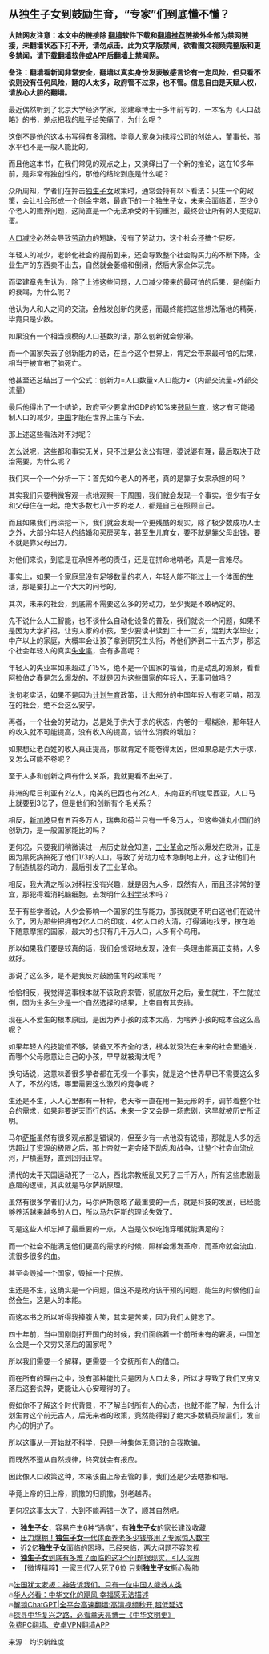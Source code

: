  <!-- 面包屑导航 --> <h2>从独生子女到鼓励生育，“专家”们到底懂不懂？</h2> <p class="notice"><b>大陆网友注意：本文中的链接除 <a href="https://github.com/bannedbook/fanqiang" >翻墙</a>软件下载和<a href="https://github.com/killgcd/justmysocks/blob/master/README.md">翻墙推荐</a>链接外全部为禁网链接，未翻墙状态下打不开，请勿点击。此为文字版禁闻，欲看图文视频完整版和更多禁闻，请下载<a href="https://github.com/bannedbook/fanqiang">翻墙软件或APP</a>后翻墙上禁闻网。</p><p>备注：翻墙看新闻非常安全，翻墙以真实身份发表敏感言论有一定风险，但只看不说则没有任何风险，翻的人太多，政府管不过来，也不管。信息自由是天赋人权，请放心大胆的翻墙。</b></p>  <div class="entry"> <p>最近偶然听到了北京大学经济学家，梁建章博士十多年前写的，一本名为《人口战略》的书，差点把我的肚子给笑痛了，为什么呢？</p> <p>这倒不是他的这本书写得有多滑稽，毕竟人家身为携程公司的创始人，董事长，那水平也不是一般人能比的。</p> <p>而且他这本书，在我们常见的观点之上，又演绎出了一个新的推论，这在10多年前，是非常有独创性的，那他的结论到底是什么呢？</p> <p>众所周知，学者们在抨击<a href="https://www.bannedbook.org/bnews/tag/%E7%8B%AC%E7%94%9F%E5%AD%90%E5%A5%B3/" class="st_tag internal_tag" rel="tag" title="标签 独生子女 下的日志">独生子女</a>政策时，通常会持有以下看法：只生一个的政策，会让社会形成一个倒金字塔，最底下的一个独生<a href="https://www.bannedbook.org/bnews/tag/%E5%AD%90%E5%A5%B3/" class="st_tag internal_tag" rel="tag" title="标签 子女 下的日志">子女</a>，未来会面临着，至少6个老人的赡养问题，这简直是一个无法承受的千钧重担，最终会让所有的人变成趴蛋。</p> <p><a href="https://www.bannedbook.org/bnews/tag/%E4%BA%BA%E5%8F%A3%E5%87%8F%E5%B0%91/" class="st_tag internal_tag" rel="tag" title="标签 人口减少 下的日志">人口减少</a>必然会导致<a href="https://www.bannedbook.org/bnews/tag/%E5%8A%B3%E5%8A%A8%E5%8A%9B/" class="st_tag internal_tag" rel="tag" title="标签 劳动力 下的日志">劳动力</a>的短缺，没有了劳动力，这个社会还搞个屁呀。</p> <p>年轻人的减少，老龄化社会的提前到来，还会导致整个社会购买力的不断下降，企业生产的东西卖不出去，自然就会萎缩和倒闭，然后大家全体玩完。</p> <p>而梁建章先生认为，除了上述这些问题，人口减少带来的最可怕的后果，是创新力的衰竭，为什么呢？</p> <p>他认为人和人之间的交流，会触发创新的灵感，而最终能把这些想法落地的精英，毕竟只是少数。</p> <p>如果没有一个相当规模的人口基数的话，那么创新就会停滞。</p> <p>而一个国家失去了创新能力的话，在当今这个世界上，肯定会带来最可怕的后果，相当于被宣布了脑死亡。</p> <p>他甚至还总结出了一个公式：创新力=人口数量×人口能力×（内部交流量+外部交流量）</p> <p>最后他得出了一个结论，政府至少要拿出GDP的10%来<a href="https://www.bannedbook.org/bnews/tag/%E9%BC%93%E5%8A%B1%E7%94%9F%E8%82%B2/" class="st_tag internal_tag" rel="tag" title="标签 鼓励生育 下的日志">鼓励生育</a>，这才有可能遏制人口的减少，<span class='wp_keywordlink_affiliate'><a href="https://www.bannedbook.org/" title="中国" target="_blank">中国</a></span>才能在世界上生存下去。</p> <p>那上述这些看法对不对呢？</p> <p>怎么说呢，这些都和事实无关，只不过是公说公有理，婆说婆有理，最后取决于政治需要，为什么呢？</p> <p>我们来一个一个分析一下：首先如今老人的养老，真的是靠子女来承担的吗？</p> <p>其实我们只要稍微客观一点地观察一下周围，我们就会发现一个事实，很少有子女和父母住在一起，绝大多数七八十岁的老人，都是自己在照顾自己。</p> <p>而且如果我们再深挖一下，我们就会发现一个更残酷的现实，除了极少数成功人士之外，大部分年轻人的结婚和买房买车，甚至生儿育女，要不就是靠父母出钱，要不就是靠父母出力。</p> <p>对他们来说，到底是在承担养老的责任，还是在拼命地啃老，真是一言难尽。</p> <p>事实上，如果一个家庭里没有足够数量的老人，年轻人能不能过上一个体面的生活，那是要打上一个大大的问号的。</p> <p>其次，未来的社会，到底需不需要这么多的劳动力，至少我是不敢确定的。</p> <p>先不说什么人工智能，也不谈什么自动化设备的普及，我们就说一个问题，如果不是因为大学扩招，让穷人家的小孩，至少要读书读到二十一二岁，混到大学毕业；中产以上的家庭，大概率会让孩子拿到研究生头衔，养他们养到二十五六岁，那这个社会年轻人的真实<a href="https://www.bannedbook.org/bnews/tag/%E5%A4%B1%E4%B8%9A%E7%8E%87/" class="st_tag internal_tag" rel="tag" title="标签 失业率 下的日志">失业率</a>，会有多高呢？</p> <p>年轻人的失业率如果超过了15%，绝不是一个国家的福音，而是动乱的源泉，看看阿拉伯之春是怎么爆发的，不就是因为这些国家的年轻人，无事可做吗？</p> <p>说句老实话，如果不是因为<a href="https://www.bannedbook.org/bnews/tag/%e8%ae%a1%e5%88%92%e7%94%9f%e8%82%b2/" class="st_tag internal_tag" rel="tag" title="标签 计划生育 下的日志">计划生育</a>政策，让大部分的中国年轻人有老可啃，那现在的社会，绝不会这么安宁。</p> <p>再者，一个社会的劳动力，总是处于供大于求的状态，内卷的一塌糊涂，那年轻人的收入就不可能提高，没有收入的提高，谈什么消费的增加？</p> <p>如果想让老百姓的收入真正提高，那就肯定不能卷得太凶，但如果总是供大于求，又怎么可能不卷呢？</p> <p>至于人多和创新之间有什么关系，我就更看不出来了。</p> <p>非洲的尼日利亚有2亿人，南美的巴西也有2亿人，东南亚的印度尼西亚，人口马上就要到3亿了，但是他们和创新有个毛关系？</p> <p>相反，<a href="https://www.bannedbook.org/bnews/tag/%e6%96%b0%e5%8a%a0%e5%9d%a1/" class="st_tag internal_tag" rel="tag" title="标签 新加坡 下的日志">新加坡</a>只有五百多万人，瑞典和荷兰只有一千多万人，但这些弹丸小国们的创新力，是一般国家能比的吗？</p>  <p>更何况，只要我们稍微读过一点历史就会知道，<a href="https://www.bannedbook.org/bnews/tag/%E5%B7%A5%E4%B8%9A%E9%9D%A9%E5%91%BD/" class="st_tag internal_tag" rel="tag" title="标签 工业革命 下的日志">工业革命</a>之所以爆发在欧洲，正是因为黑死病搞死了他们1/3的人口，导致了劳动力成本急剧地上升，这才让他们有了制造机器的动力，最后引发了工业革命。</p> <p>相反，我大清之所以对科技没有兴趣，就是因为人多，既然有人，而且还非常的便宜，那犯得着消耗脑细胞，去发明什么<span class='wp_keywordlink'><a href="https://www.bannedbook.org/forum11/topic309.html" title="禁片：“科学”的棍子" target="_blank">科学</a></span>技术吗？</p> <p>至于有些学者说，人少会影响一个国家的生存能力，那我就更不明白这他们在说什么了，因为那些把拥有2亿人口的印度，4亿人口的大清，打得满地找牙，按在地下随意摩擦的国家，最大的也只有几千万人口，人多有个鸟用。</p> <p>所以如果我们要是较真的话，我们会惊讶地发现，没有一条理由能真正支持，人多就好。</p> <p>那说了这么多，是不是我反对鼓励生育的政策呢？</p> <p>恰恰相反，我觉得这事根本就不该政府来管，彻底放开之后，爱生就生，不生就拉倒，因为生多生少是一个自然选择的结果，上帝自有其安排。</p> <p>现在人不爱生的根本原因，是因为养小孩的成本太高，为啥养小孩的成本会这么高呢？</p> <p>如果年轻人的技能值不够，装备又不齐全的话，根本就没法在未来的社会里通关，而哪个父母愿意让自己的小孩，早早就被淘汰呢？</p> <p>换句话说，这意味着很多学者都在无视一个事实，就是这个世界早已不需要这么多人了，不然的话，哪里需要这么激烈的竞争呢？</p> <p>生还是不生，人人心里都有一杆秤，老天爷一直在用一把无形的手，调节着整个社会的需求，如果非要逆天而行的话，未来一定又会是一场悲剧，这早就被历史所证明。</p> <p>马尔<span class='wp_keywordlink'><a href="https://www.bannedbook.org/forum5/topic42.html" title="萨斯、诚信与自救" target="_blank">萨斯</a></span>虽然有很多观点都是错误的，但至少有一点他没有说错，那就是人多的远远超过了资源的极限之后，那上帝就一定会降下动乱和战争，让整个社会血流成河，尸横遍野，直到回归正常。</p> <p>清代的太平天国运动死了一亿人，西北宗教叛乱又死了三千万人，所有这些悲剧最底层的逻辑，其实就是马尔萨斯原理。</p> <p>虽然有很多学者们认为，马尔萨斯忽略了最重要的一点，就是科技的发展，已经能够养活越来越多的人口，所以马尔萨斯的理论失效了。</p> <p>可是这些人却忘掉了最重要的一点，人岂是仅仅吃饱穿暖就能满足的？</p>  <p>而一个社会不能满足他们更高的需求的时候，照样会爆发革命，而革命就会流血，流很多很多的血。</p> <p>甚至会毁掉一个国家，毁掉一个民族。</p> <p>生还是不生，这确实是一个问题，但这不是政府该干预的问题，能生的时候他们自然会生，这是人的本能。</p> <p>而这本书之所以听得我捧腹大笑，其实是苦笑，因为我们太健忘了。</p> <p>四十年前，当中国刚刚打开国门的时候，我们面临着一个前所未有的窘境，中国怎么会是一个又穷又落后的国家呢？</p> <p>所以我们需要一个解释，更需要一个安抚所有人的借口。</p> <p>而在所有的理由之中，没有那种能比只是因为人口太多，所以才导致了我们又穷又落后这套说辞，更能让人心安理得的了。</p> <p>假如你不了解这个时代背景，不了解当时所有人的心态，也就不能了解，为什么计划生育这个前无古人，后无来者的政策，竟然能得到了绝大多数精英阶层们，发自内心的拥护了。</p> <p>所以这事从一开始就不科学，只是一种集体无意识的自我欺骗。</p> <p>而既然不遵从自然规律，终究就会有报应。</p> <p>因此像人口政策这种，本来该由上帝去管的事，我们还是少去瞎掺和吧。</p> <p>毕竟上帝的归上帝，凯撒的归凯撒，别老越界。</p> <p>更何况这事太大了，大到不能再错一次了，顺其自然吧。</p> <!--<div id="taboola-mid-1"></div>--><ul class='op-related-articles' title='相关阅读'> <li><a href='https://www.bannedbook.org/bnews/lifebaike/20230705/1904293.html' target='_blank'><b>独生子女</b>，容易产生6种“通病”，有<b>独生子女</b>的家长建议收藏</a></li> <li><a href='https://www.bannedbook.org/bnews/finance/20230605/1892986.html' target='_blank'>压力爆棚！<b>独生子女</b>一代体面养老多少钱够用？专家惊人数字</a></li> <li><a href='https://www.bannedbook.org/bnews/health/20230310/1858174.html' target='_blank'>近2亿<b>独生子女</b>面临的困境，已经来临，两大问题不容忽视</a></li> <li><a href='https://www.bannedbook.org/bnews/lifebaike/20230202/1843464.html' target='_blank'><b>独生子女</b>到底有多难？面临的这3个问题很现实，引人深思</a></li> <li><a href='https://www.bannedbook.org/bnews/topimagenews/20230117/1837311.html' target='_blank'>【微博精粹】一家三代7人死了6位 只剩<b>独生子女</b>撕心裂肺</a></li> </ul> <p class="texttj"> 🔥<a href="https://www.bannedbook.org/bnews/ssgc/20230219/1850782.html" target="_blank">法国犹太老板：神告诉我们，只有一位中国人能救人类</a><br/> 🔥<a href="https://www.bannedbook.org/bnews/comments/20220220/1694796.html" target="_blank">华人必看：中华文化的飓风 幸福感无法描述</a><br/> 🔥<a href="https://github.com/bannedbook/fanqiang/wiki/V2ray%E6%9C%BA%E5%9C%BA" target="_blank">解锁ChatGPT|全平台高速翻墙:高清视频秒开,超低延迟</a><br/> 🔥<a href="https://www.bannedbook.org/bnews/comments/20220808/1768773.html" target="_blank">探寻中华复兴之路，必看章天亮博士《中华文明史》</a><br/> <a href="https://github.com/bannedbook/fanqiang/wiki/%E7%A6%81%E9%97%BB%E7%BD%91%E5%AE%89%E5%8D%93%E7%BF%BB%E5%A2%99%E6%96%B0%E9%97%BBAPP" target="_blank">免费PC翻墙、安卓VPN翻墙APP</a><br/> </p> <p class="src-info">来源：灼识新维度 </p><a name='sharetosocial'></a> <div style="margin-bottom:5px;padding-bottom:5px;clear:both"> <div id="archive-pix-1" class="banner-ads"> <!-- AuctionX Display platform tag START --> <div id="27602x728x90x621x_ADSLOT1" clicktrack="%%CLICK_URL_ESC%%"></div>  <!-- AuctionX Display platform tag END --> </div> <div id="archive-pix-2" class="banner-ads"> <!-- AuctionX Display platform tag START --> <div id="27556x300x250x621x_ADSLOT1" clicktrack="%%CLICK_URL_ESC%%" style="margin:0 auto;text-align:center"></div>  <!-- AuctionX Display platform tag END --> </div> </div>  <div id="archive-pix-1" class="banner-ads"> <!-- AuctionX Display platform tag START --> <div id="27603x728x90x621x_ADSLOT1" clicktrack="%%CLICK_URL_ESC%%"></div>  <!-- AuctionX Display platform tag END --> </div> </div><!--END ENTRY--> 